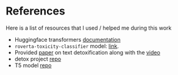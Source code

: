 # References
Here is a list of resources that I used / helped me during this work

* Huggingface transformers [documentation](https://huggingface.co/docs/transformers)
* `roverta-toxicity-classifier` model: [link](https://huggingface.co/s-nlp/roberta_toxicity_classifier).
* Provided [paper](https://arxiv.org/abs/2109.08914) on text detoxification along with the [video](https://www.youtube.com/watch?v=knhIJ_e9Uyc&ab_channel=cointegrated)
* detox project [repo](https://github.com/s-nlp/detox)
* T5 model [repo](https://github.com/google-research/text-to-text-transfer-transformer)
